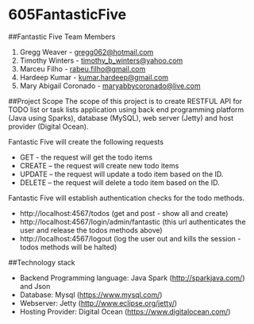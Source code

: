 # 605FantasticFive
##Fantastic Five Team Members  
1. Gregg Weaver - gregg062@hotmail.com 
2. Timothy Winters - timothy_b_winters@yahoo.com 
3. Marceu Filho - rabeu.filho@gmail.com 
4. Hardeep Kumar - kumar.hardeep@gmail.com
5. Mary Abigail Coronado - maryabbycoronado@live.com

##Project Scope
The scope of this project is to create RESTFUL API for TODO list or task lists application using back end programming platform (Java using Sparks), database (MySQL), web server (Jetty) and host provider (Digital Ocean).

Fantastic Five will create the following requests 
*	GET  - the request will get  the todo items
*	CREATE – the request will create new todo items
* UPDATE – the request will update a todo item based on the ID.
*	DELETE – the request will delete a todo item based on the ID.

Fantastic Five will establish authentication checks for the todo methods. 
*	http://localhost:4567/todos (get and post - show all and create)
*	http://localhost:4567/login/admin/fantastic  (this url authenticates the user and release the todos methods above)
*	http://localhost:4567/logout (log the user out and kills the session - todos methods will be halted)


##Technology stack 
* Backend Programming language: Java Spark (http://sparkjava.com/)   and Json
* Database: Mysql (https://www.mysql.com/)
* Webserver: Jetty (http://www.eclipse.org/jetty/)
* Hosting Provider: Digital Ocean (https://www.digitalocean.com/)
